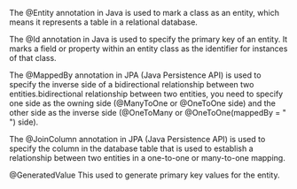 The @Entity annotation in Java is used to mark a class as an entity, which means it represents a table in a relational database. 

The @Id annotation in Java is used to specify the primary key of an entity. It marks a field or property within an entity class as the identifier for instances of that class.

The @MappedBy annotation in JPA (Java Persistence API) is used to specify the inverse side of a bidirectional relationship between two entities.bidirectional relationship between two entities, you need to specify one side as the owning side (@ManyToOne or @OneToOne side) and the other side as the inverse side (@OneToMany or @OneToOne(mappedBy = " ") side).

The @JoinColumn annotation in JPA (Java Persistence API) is used to specify the column in the database table that is used to establish a relationship between two entities in a one-to-one or many-to-one mapping.

@GeneratedValue This used to generate primary key values for the entity.
